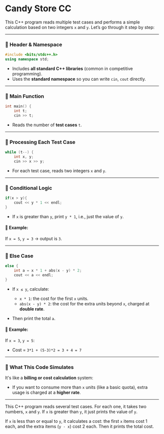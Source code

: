 ﻿# Candy Store CC

This C++ program reads multiple test cases and performs a simple calculation based on two integers `x` and `y`. Let’s go through it step by step:

---

### 🔷 **Header & Namespace**

```cpp
#include <bits/stdc++.h>
using namespace std;
```

* Includes **all standard C++ libraries** (common in competitive programming).
* Uses the **standard namespace** so you can write `cin`, `cout` directly.

---

### 🔷 **Main Function**

```cpp
int main() {
    int t;
    cin >> t;
```

* Reads the number of **test cases** `t`.

---

### 🔁 **Processing Each Test Case**

```cpp
while (t--) {
    int x, y;
    cin >> x >> y;
```

* For each test case, reads two integers `x` and `y`.

---

### 🔎 **Conditional Logic**

```cpp
if(x > y){
    cout << y * 1 << endl;
}
```

* If `x` is greater than `y`, print `y * 1`, i.e., just the value of `y`.

#### 📌 Example:

If `x = 5`, `y = 3` → output is `3`.

---

### 🧮 **Else Case**

```cpp
else {
    int a = x * 1 + abs(x - y) * 2;
    cout << a << endl;
}
```

* If `x ≤ y`, calculate:

  * `x * 1`: the cost for the first `x` units.
  * `abs(x - y) * 2`: the cost for the extra units beyond `x`, charged at **double rate**.
* Then print the total `a`.

#### 📌 Example:

If `x = 3`, `y = 5`:

* Cost = `3*1 + (5-3)*2 = 3 + 4 = 7`

---

### 🧠 **What This Code Simulates**

It's like a **billing or cost calculation** system:

* If you want to consume more than `x` units (like a basic quota), extra usage is charged at a **higher rate**.

---
This C++ program reads several test cases. For each one, it takes two numbers, `x` and `y`. If `x` is greater than `y`, it just prints the value of `y`.

If `x` is less than or equal to `y`, it calculates a cost: the first `x` items cost 1 each, and the extra items (`y - x`) cost 2 each. Then it prints the total cost.


